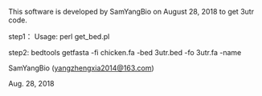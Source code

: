 This software is developed by SamYangBio on August 28, 2018 to get 3utr code.

step1：
Usage:
perl get_bed.pl <gff> <outbed>

step2:
bedtools getfasta  -fi chicken.fa -bed 3utr.bed -fo 3utr.fa -name

SamYangBio (yangzhengxia2014@163.com)

Aug. 28, 2018
